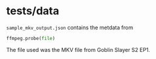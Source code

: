 # tests/data

`sample_mkv_output.json` contains the metdata from

```python
ffmpeg.probe(file)
```

The file used was the MKV file from Goblin Slayer S2 EP1.
